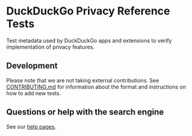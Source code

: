 # DuckDuckGo Privacy Reference Tests

Test metadata used by DuckDuckGo apps and extensions to verify implementation of privacy features.

## Development

Please note that we are not taking external contributions.
See [CONTRIBUTING.md](CONTRIBUTING.md) for information about the format and instructions on how to add new tests.

## Questions or help with the search engine
See our [help pages](https://duck.co/help).
